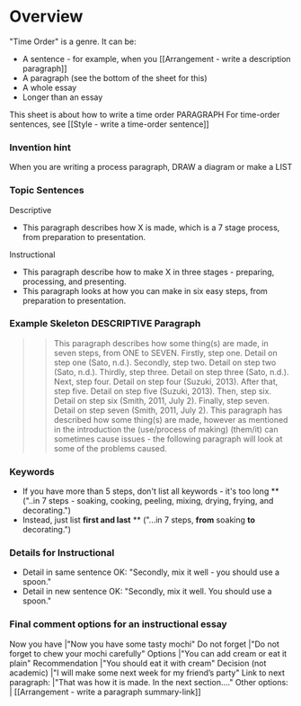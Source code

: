 # Overview
"Time Order" is a genre. 
It can be:
* A sentence - for example, when you [[Arrangement - write a description paragraph]]
* A paragraph (see the bottom of the sheet for this)
* A whole essay
* Longer than an essay

This sheet is about how to write a time order PARAGRAPH
For time-order sentences, see [[Style - write a time-order sentence]]

### Invention hint
When you are writing a process paragraph, DRAW a diagram or make a LIST


### Topic Sentences
Descriptive
* This paragraph describes how X is made, which is a 7 stage process, from preparation to presentation.

Instructional
* This paragraph describe how to make X in three stages - preparing, processing, and presenting.
* This paragraph looks at how you can make in six easy steps, from preparation to presentation.

### Example Skeleton DESCRIPTIVE Paragraph
>>This paragraph describes how some thing(s) are made, in seven steps, from ONE to SEVEN. Firstly, step one. Detail on step one (Sato, n.d.). Secondly, step two. Detail on step two (Sato, n.d.). Thirdly, step three. Detail on step three (Sato, n.d.). Next, step four. Detail on step four (Suzuki, 2013). After that, step five. Detail on step five (Suzuki, 2013). Then, step six. Detail on step six (Smith, 2011, July 2). Finally, step seven. Detail on step seven (Smith, 2011, July 2). This paragraph has described how some thing(s) are made, however as mentioned in the introduction the (use/process of making) (them/it) can sometimes cause issues - the following paragraph will look at some of the problems caused.

### Keywords
* If you have more than 5 steps, don't list all keywords - it's too long
** ("..in 7 steps - soaking, cooking, peeling, mixing, drying, frying, and decorating.")
* Instead, just list __first and last__
** ("...in 7 steps, __from__ soaking __to__ decorating.")

### Details for Instructional
* Detail in same sentence OK: "Secondly, mix it well - you should use a spoon."
* Detail in new sentence OK: "Secondly, mix it well. You should use a spoon."

### Final comment options for an instructional essay
Now you have            |"Now you have some tasty mochi"
Do not forget           |"Do not forget to chew your mochi carefully"
Options                 |"You can add cream or eat it plain"
Recommendation          |"You should eat it with cream"
Decision (not academic) |"I will make some next week for my friend’s party"
Link to next paragraph: |"That was how it is made. In the next section...."
Other options:          | [[Arrangement - write a paragraph summary-link]]

